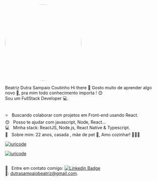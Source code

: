<img width="250px" style="border-radius: 50%;" src="https://avatars.githubusercontent.com/u/108286202?s=400&u=ad306d95b1bc3afd20ae6ee1e41262597dc93abd&v=4">

Beatriz Dutra Sampaio Coutinho
Hi there 👋
Gosto muito de aprender algo novo 🌱, pra mim todo conhecimento importa ! 😊<br/>
Sou um FullStack Developer 💻.

<br/> ⭐️ &nbsp; Buscando colaborar com projetos em Front-end usando React.
<br/> 😊 &nbsp; Posso te ajudar com javascript, Node, React...
<br/> 💻 &nbsp; Minha stack: ReactJS, Node.js, React Native & Typescript.
<br/> 💬  &nbsp; Sobre mim: 22 anos, casada , mãe de pet 🐾, Amo cozinhar! 👩🏻‍🍳

[![iuricode](https://github-readme-stats.vercel.app/api?username=BeatrizDSampaio&theme=dark)](https://github.com/anuraghazra/github-readme-stats)

[![iuricode](https://github-readme-stats.vercel.app/api/top-langs/?username=BeatrizDSampaio&hide=html&layout=compact&theme=dark)](https://github.com/anuraghazra/github-readme-stats)

<br/> 📧 &nbsp; Entre em contato comigo: [![Linkedin Badge](https://img.shields.io/badge/-BeatrizCoutinho-blue?style=flat-square&logo=Linkedin&logoColor=white&link=https://www.linkedin.com/in/beatriz-dutra-sampaio/)](https://www.linkedin.com/in/beatriz-dutra-sampaio-0b987a18b/) 
<br/>📧: dutrasampaiobeatriz@gmail.com.
